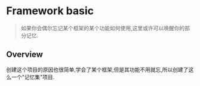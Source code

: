 # Framework basic

> 如果你会偶尔忘记某个框架的某个功能如何使用,这里或许可以唤醒你的部分记忆.

## Overview

创建这个项目的原因也很简单,学会了某个框架,但是其功能不用就忘,所以创建了这么一个"记忆集"项目.
